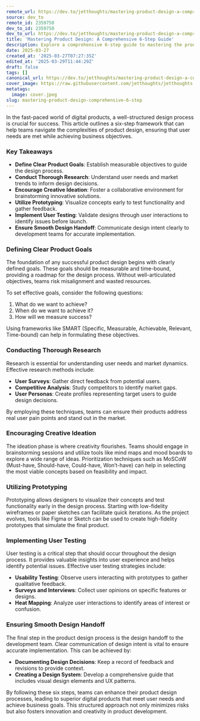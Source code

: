 ```yaml
---
remote_url: https://dev.to/jetthoughts/mastering-product-design-a-comprehensive-6-step-guide-2ph3
source: dev_to
remote_id: 2359750
dev_to_id: 2359750
dev_to_url: https://dev.to/jetthoughts/mastering-product-design-a-comprehensive-6-step-guide-2ph3
title: 'Mastering Product Design: A Comprehensive 6-Step Guide'
description: Explore a comprehensive 6-step guide to mastering the product design process, ensuring user needs are met while achieving business objectives.
date: 2025-03-27
created_at: '2025-03-27T07:27:35Z'
edited_at: '2025-03-29T11:44:29Z'
draft: false
tags: []
canonical_url: https://dev.to/jetthoughts/mastering-product-design-a-comprehensive-6-step-guide-2ph3
cover_image: https://raw.githubusercontent.com/jetthoughts/jetthoughts.github.io/master/content/blog/mastering-product-design-comprehensive-6-step/cover.jpeg
metatags:
  image: cover.jpeg
slug: mastering-product-design-comprehensive-6-step
---
```

In the fast-paced world of digital products, a well-structured design process is crucial for success. This article outlines a six-step framework that can help teams navigate the complexities of product design, ensuring that user needs are met while achieving business objectives.

### Key Takeaways

*   **Define Clear Product Goals**: Establish measurable objectives to guide the design process.
*   **Conduct Thorough Research**: Understand user needs and market trends to inform design decisions.
*   **Encourage Creative Ideation**: Foster a collaborative environment for brainstorming innovative solutions.
*   **Utilize Prototyping**: Visualize concepts early to test functionality and gather feedback.
*   **Implement User Testing**: Validate designs through user interactions to identify issues before launch.
*   **Ensure Smooth Design Handoff**: Communicate design intent clearly to development teams for accurate implementation.

### Defining Clear Product Goals

The foundation of any successful product design begins with clearly defined goals. These goals should be measurable and time-bound, providing a roadmap for the design process. Without well-articulated objectives, teams risk misalignment and wasted resources.

To set effective goals, consider the following questions:

1.  What do we want to achieve?
2.  When do we want to achieve it?
3.  How will we measure success?

Using frameworks like SMART (Specific, Measurable, Achievable, Relevant, Time-bound) can help in formulating these objectives.

### Conducting Thorough Research

Research is essential for understanding user needs and market dynamics. Effective research methods include:

*   **User Surveys**: Gather direct feedback from potential users.
*   **Competitive Analysis**: Study competitors to identify market gaps.
*   **User Personas**: Create profiles representing target users to guide design decisions.

By employing these techniques, teams can ensure their products address real user pain points and stand out in the market.

### Encouraging Creative Ideation

The ideation phase is where creativity flourishes. Teams should engage in brainstorming sessions and utilize tools like mind maps and mood boards to explore a wide range of ideas. Prioritization techniques such as MoSCoW (Must-have, Should-have, Could-have, Won’t-have) can help in selecting the most viable concepts based on feasibility and impact.

### Utilizing Prototyping

Prototyping allows designers to visualize their concepts and test functionality early in the design process. Starting with low-fidelity wireframes or paper sketches can facilitate quick iterations. As the project evolves, tools like Figma or Sketch can be used to create high-fidelity prototypes that simulate the final product.

### Implementing User Testing

User testing is a critical step that should occur throughout the design process. It provides valuable insights into user experience and helps identify potential issues. Effective user testing strategies include:

*   **Usability Testing**: Observe users interacting with prototypes to gather qualitative feedback.
*   **Surveys and Interviews**: Collect user opinions on specific features or designs.
*   **Heat Mapping**: Analyze user interactions to identify areas of interest or confusion.

### Ensuring Smooth Design Handoff

The final step in the product design process is the design handoff to the development team. Clear communication of design intent is vital to ensure accurate implementation. This can be achieved by:

*   **Documenting Design Decisions**: Keep a record of feedback and revisions to provide context.
*   **Creating a Design System**: Develop a comprehensive guide that includes visual design elements and UX patterns.

By following these six steps, teams can enhance their product design processes, leading to superior digital products that meet user needs and achieve business goals. This structured approach not only minimizes risks but also fosters innovation and creativity in product development.
